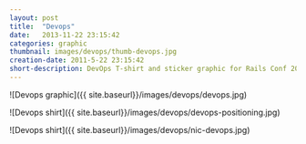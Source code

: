 ```yaml
---
layout: post
title:  "Devops"
date:   2013-11-22 23:15:42
categories: graphic
thumbnail: images/devops/thumb-devops.jpg
creation-date: 2011-5-22 23:15:42
short-description: DevOps T-shirt and sticker graphic for Rails Conf 2011
---
```

![Devops graphic]({{ site.baseurl}}/images/devops/devops.jpg)

![Devops shirt]({{ site.baseurl}}/images/devops/devops-positioning.jpg)

![Devops shirt]({{ site.baseurl}}/images/devops/nic-devops.jpg)

